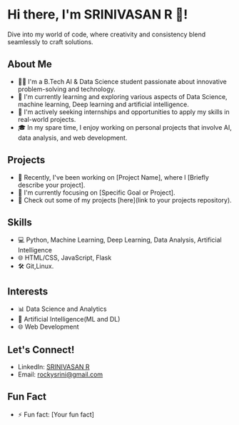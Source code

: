 # Hi there, I'm SRINIVASAN R 👋!

Dive into my world of code, where creativity and consistency blend seamlessly to craft solutions.

## About Me

- 👨‍💻 I'm a B.Tech AI & Data Science student passionate about innovative problem-solving and technology.
- 🌱 I'm currently learning and exploring various aspects of Data Science, machine learning, Deep learning and artificial intelligence.
- 💼 I'm actively seeking internships and opportunities to apply my skills in real-world projects.
- 🎓 In my spare time, I enjoy working on personal projects that involve AI, data analysis, and web development.

## Projects

- 🚀 Recently, I've been working on [Project Name], where I [Briefly describe your project].
- 🔭 I'm currently focusing on [Specific Goal or Project].
- 🌟 Check out some of my projects [here](link to your projects repository).

## Skills

- 💻 Python, Machine Learning, Deep Learning, Data Analysis, Artificial Intelligence
- 🌐 HTML/CSS, JavaScript, Flask
- 🛠️ Git,Linux.

## Interests

- 📊 Data Science and Analytics
- 🤖 Artificial Intelligence(ML and DL)
- 🌐 Web Development

## Let's Connect!

- LinkedIn: [SRINIVASAN R](https://www.linkedin.com/in/srinivasan-r-02766322a)
- Email: [rockysrini@gmail.com](mailto:rockysrini70@gmail.com)

## Fun Fact

- ⚡ Fun fact: [Your fun fact]

